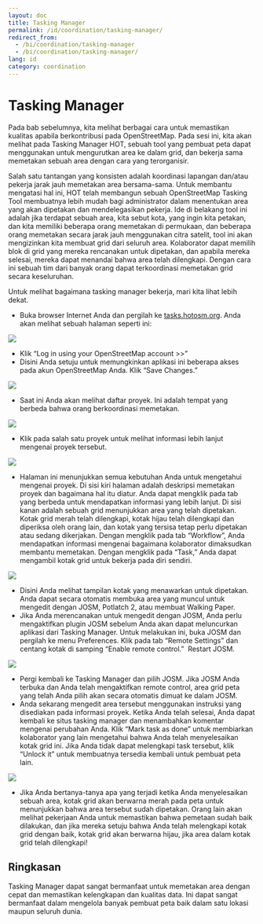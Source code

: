 ```yaml
---
layout: doc
title: Tasking Manager
permalink: /id/coordination/tasking-manager/
redirect_from:
  - /bi/coordination/tasking-manager
  - /bi/coordination/tasking-manager/
lang: id
category: coordination
---
```


Tasking Manager
===============

Pada bab sebelumnya, kita melihat berbagai cara untuk memastikan kualitas
apabila berkontribusi pada OpenStreetMap. Pada sesi ini, kita akan melihat
pada Tasking Manager HOT, sebuah tool yang pembuat peta dapat menggunakan
untuk mengurutkan area ke dalam grid, dan bekerja sama memetakan sebuah 
area dengan cara yang terorganisir.

Salah satu tantangan yang konsisten adalah koordinasi lapangan dan/atau 
pekerja jarak jauh memetakan area bersama-sama. Untuk membantu mengatasi
hal ini, HOT telah membangun sebuah OpenStreetMap Tasking Tool membuatnya
lebih mudah bagi administrator dalam menentukan area yang akan dipetakan 
dan mendelegasikan pekerja. Ide di belakang tool ini adalah jika terdapat
sebuah area, kita sebut kota, yang ingin kita petakan, dan kita memiliki
beberapa orang memetakan di permukaan, dan beberapa orang memetakan secara
jarak jauh menggunakan citra satelit, tool ini akan mengizinkan kita
membuat grid dari seluruh area. Kolaborator dapat memilih blok di grid yang 
mereka rencanakan untuk dipetakan, dan apabila mereka selesai, mereka 
dapat menandai bahwa area telah dilengkapi. Dengan cara ini sebuah tim
dari banyak orang dapat terkoordinasi memetakan grid secara keseluruhan.

Untuk melihat bagaimana tasking manager bekerja, mari kita lihat lebih dekat.

*	Buka browser Internet Anda dan pergilah ke [tasks.hotosm.org](http://tasks.hotosm.org).
	Anda akan melihat sebuah halaman seperti ini:
	
![]({{site.baseurl}}/images/en/intermediate/en_int_ch5_image01.png)

*	Klik “Log in using your OpenStreetMap account \>\>”
*	Disini Anda setuju untuk memungkinkan aplikasi ini beberapa akses
	pada akun OpenStreetMap Anda. Klik “Save Changes.”

![]({{site.baseurl}}/images/en/intermediate/en_int_ch5_image04.png)

*	Saat ini Anda akan melihat daftar proyek. Ini adalah tempat yang
	berbeda bahwa orang berkoordinasi memetakan.

![]({{site.baseurl}}/images/en/intermediate/en_int_ch5_image06.png)

*	Klik pada salah satu proyek untuk melihat informasi lebih lanjut 
	mengenai proyek tersebut.

![]({{site.baseurl}}/images/en/intermediate/en_int_ch5_image03.png)

*	Halaman ini menunjukkan semua kebutuhan Anda untuk mengetahui 
	mengenai proyek. Di sisi kiri halaman adalah deskripsi memetakan
	proyek dan bagaimana hal itu diatur. Anda dapat mengklik pada tab
	yang berbeda untuk mendapatkan informasi yang lebih lanjut. Di
	sisi kanan adalah sebuah grid menunjukkan area yang telah dipetakan.
	Kotak grid merah telah dilengkapi, kotak hijau telah dilengkapi dan
	diperiksa oleh orang lain, dan kotak yang tersisa tetap perlu dipetakan
	atau sedang dikerjakan. Dengan mengklik pada tab “Workflow”, Anda
	mendapatkan informasi mengenai bagaimana kolaborator dimaksudkan
	membantu memetakan. Dengan mengklik pada “Task,” Anda dapat mengambil
	kotak grid untuk bekerja pada diri sendiri.

![]({{site.baseurl}}/images/en/intermediate/en_int_ch5_image07.png)

*	Disini Anda melihat tampilan kotak yang menawarkan untuk dipetakan.
	Anda dapat secara otomatis membuka area yang muncul untuk mengedit 
	dengan JOSM, Potlatch 2, atau membuat Walking Paper.
*	Jika Anda merencanakan untuk mengedit dengan JOSM, Anda perlu mengaktifkan
	plugin JOSM sebelum Anda akan dapat meluncurkan aplikasi dari Tasking
	Manager. Untuk melakukan ini, buka JOSM dan pergilah ke menu Preferences.
	Klik pada tab “Remote Settings” dan centang kotak di samping “Enable
    remote control.”  Restart JOSM.

![]({{site.baseurl}}/images/en/intermediate/en_int_ch5_image05.png)

*	Pergi kembali ke Tasking Manager dan pilih JOSM. Jika JOSM Anda terbuka
	dan Anda telah mengaktifkan remote control, area grid peta yang telah
	Anda pilih akan secara otomatis dimuat ke dalam JOSM.
*	Anda sekarang mengedit area tersebut menggunakan instruksi yang disediakan
	pada informasi proyek. Ketika Anda telah selesai, Anda dapat kembali ke
	situs tasking manager dan menambahkan komentar mengenai perubahan Anda.
	Klik “Mark task as done” untuk membiarkan kolaborator yang lain mengetahui
	bahwa Anda telah menyelesaikan kotak grid ini. Jika Anda tidak dapat
	melengkapi task tersebut, klik “Unlock it” untuk membuatnya tersedia
	kembali untuk pembuat peta lain.

![]({{site.baseurl}}/images/en/intermediate/en_int_ch5_image00.png)

*	Jika Anda bertanya-tanya apa yang terjadi ketika Anda menyelesaikan 
	sebuah area, kotak grid akan berwarna merah pada peta untuk menunjukkan
	bahwa area tersebut sudah dipetakan. Orang lain akan melihat pekerjaan
	Anda untuk memastikan bahwa pemetaan sudah baik dilakukan, dan jika
	mereka setuju bahwa Anda telah melengkapi kotak grid dengan baik, 
	kotak grid akan berwarna hijau, jika area dalam kotak grid telah dilengkapi!
	
Ringkasan
---------
Tasking Manager dapat sangat bermanfaat untuk memetakan area dengan cepat 
dan memastikan kelengkapan dan kualitas data. Ini dapat sangat bermanfaat
dalam mengelola banyak pembuat peta baik dalam satu lokasi maupun seluruh dunia.


